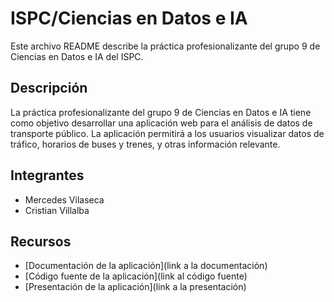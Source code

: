 # ISPC/Ciencias en Datos e IA

Este archivo README describe la práctica profesionalizante del grupo 9 de Ciencias en Datos e IA del ISPC.

## Descripción

La práctica profesionalizante del grupo 9 de Ciencias en Datos e IA tiene como objetivo desarrollar una aplicación web para el análisis de datos de transporte público. La aplicación permitirá a los usuarios visualizar datos de tráfico, horarios de buses y trenes, y otras información relevante.

## Integrantes

* Mercedes Vilaseca
* Cristian Villalba

## Recursos

* [Documentación de la aplicación](link a la documentación)
* [Código fuente de la aplicación](link al código fuente)
* [Presentación de la aplicación](link a la presentación)
